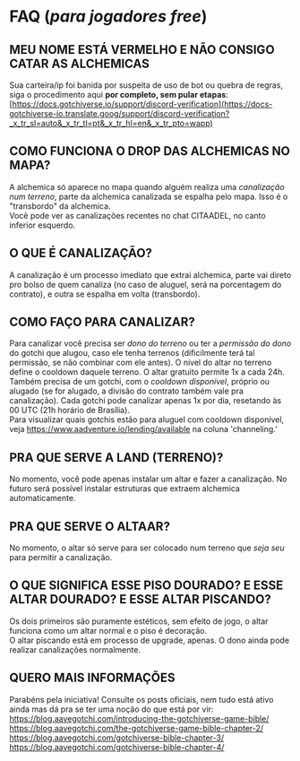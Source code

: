 # __FAQ__ (_para jogadores free_)

## MEU NOME ESTÁ VERMELHO E NÃO CONSIGO CATAR AS ALCHEMICAS  
Sua carteira/ip foi banida por suspeita de uso de bot ou quebra de regras, siga o procedimento aqui **por completo, sem pular etapas**: [https://docs.gotchiverse.io/support/discord-verification](https://docs-gotchiverse-io.translate.goog/support/discord-verification?_x_tr_sl=auto&_x_tr_tl=pt&_x_tr_hl=en&_x_tr_pto=wapp)


## COMO FUNCIONA O DROP DAS ALCHEMICAS NO MAPA?  
A alchemica só aparece no mapa quando alguém realiza uma _canalização num terreno_, parte da alchemica canalizada se espalha pelo mapa. Isso é o "transbordo" da alchemica.  
Você pode ver as canalizações recentes no chat CITAADEL, no canto inferior esquerdo.


## O QUE É CANALIZAÇÃO?  
A canalização é um processo imediato que extrai alchemica, parte vai direto pro bolso de quem canaliza (no caso de aluguel, será na porcentagem do contrato), e outra se espalha em volta (transbordo).


## COMO FAÇO PARA CANALIZAR?  
Para canalizar você precisa ser _dono do terreno_ ou ter a _permissão do dono_ do gotchi que alugou, caso ele tenha terrenos (dificilmente terá tal permissão, se não combinar com ele antes). O nível do altar no terreno define o cooldown daquele terreno. O altar gratuito permite 1x a cada 24h.  
Também precisa de um gotchi, com o _cooldown disponível_, próprio ou alugado (se for alugado, a divisão do contrato também vale pra canalização). Cada gotchi pode canalizar apenas 1x por dia, resetando às 00 UTC (21h horário de Brasília).  
Para visualizar quais gotchis estão para aluguel com cooldown disponível, veja https://www.aadventure.io/lending/available na coluna 'channeling.'


## PRA QUE SERVE A LAND (TERRENO)?  
No momento, você pode apenas instalar um altar e fazer a canalização. No futuro será possível instalar estruturas que extraem alchemica automaticamente.


## PRA QUE SERVE O ALTAAR?  
No momento, o altar só serve para ser colocado num terreno que _seja seu_ para permitir a canalização.


## O QUE SIGNIFICA ESSE PISO DOURADO? E ESSE ALTAR DOURADO? E ESSE ALTAR PISCANDO?  
Os dois primeiros são puramente estéticos, sem efeito de jogo, o altar funciona como um altar normal e o piso é decoração.  
O altar piscando está em processo de upgrade, apenas. O dono ainda pode realizar canalizações normalmente.


## QUERO MAIS INFORMAÇÕES  
Parabéns pela iniciativa! Consulte os posts oficiais, nem tudo está ativo ainda mas dá pra se ter uma noção do que está por vir:  
https://blog.aavegotchi.com/introducing-the-gotchiverse-game-bible/  
https://blog.aavegotchi.com/the-gotchiverse-game-bible-chapter-2/  
https://blog.aavegotchi.com/gotchiverse-bible-chapter-3/  
https://blog.aavegotchi.com/gotchiverse-bible-chapter-4/  
